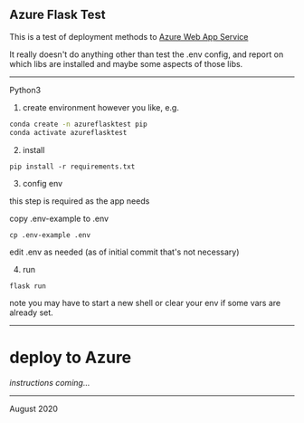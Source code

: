 ## Azure Flask Test

This is a test of deployment methods to [Azure Web App Service](https://azure.microsoft.com/en-us/services/app-service/web/)

It really doesn't do anything other than test the .env config, and report on which libs are installed
and maybe some aspects of those libs. 

---
Python3

1. create environment however you like, e.g.

```bash
conda create -n azureflasktest pip
conda activate azureflasktest
```

2. install

```
pip install -r requirements.txt
```

3. config env

this step is required as the app needs 

copy .env-example to .env

```
cp .env-example .env
```

edit .env as needed (as of initial commit that's not necessary)

4. run

```
flask run
```

note you may have to start a new shell or clear your env if some vars are already set.   

---

# deploy to Azure

*instructions coming...*

---

August 2020
